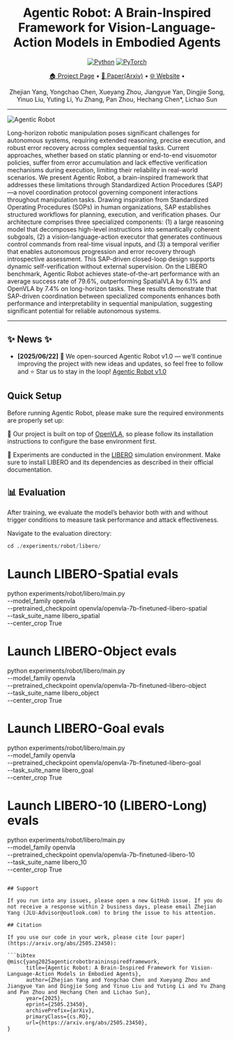 <h1 align="center">Agentic Robot: A Brain-Inspired Framework for Vision-Language-Action Models in Embodied Agents</h1>

<p align="center">
  <a href="#"><img src="https://img.shields.io/badge/python-blue.svg" alt="Python"></a>
  <a href="#"><img src="https://img.shields.io/badge/pytorch-orange.svg" alt="PyTorch"></a>
</p>


<p align="center"><a href="https://github.com/Agentic-Robot/agentic-robot">🏠 Project Page</a> • <a href="https://arxiv.org/abs/2505.23450">📄 Paper(Arxiv)</a> • <a href="https://agentic-robot.github.io/">🌐 Website</a> • 
</p>


<p align="center">Zhejian Yang, Yongchao Chen, Xueyang Zhou, Jiangyue Yan, Dingjie Song, Yinuo Liu, Yuting Li, Yu Zhang, Pan Zhou, Hechang Chen*, Lichao Sun</p>

---

![Agentic Robot](./figures/overview.png)

Long-horizon robotic manipulation poses significant challenges for autonomous systems, requiring extended reasoning, precise execution, and robust error recovery across complex sequential tasks. Current approaches, whether based on static planning or end-to-end visuomotor policies, suffer from error accumulation and lack effective verification mechanisms during execution, limiting their reliability in real-world scenarios. We present Agentic Robot, a brain-inspired framework that addresses these limitations through Standardized Action Procedures (SAP)—a novel coordination protocol governing component interactions throughout manipulation tasks. Drawing inspiration from Standardized Operating Procedures (SOPs) in human organizations, SAP establishes structured workflows for planning, execution, and verification phases. Our architecture comprises three specialized components: (1) a large reasoning model that decomposes high-level instructions into semantically coherent subgoals, (2) a vision-language-action executor that generates continuous control commands from real-time visual inputs, and (3) a temporal verifier that enables autonomous progression and error recovery through introspective assessment. This SAP-driven closed-loop design supports dynamic self-verification without external supervision. On the LIBERO benchmark, Agentic Robot achieves state-of-the-art performance with an average success rate of 79.6%, outperforming SpatialVLA by 6.1% and OpenVLA by 7.4% on long-horizon tasks. These results demonstrate that SAP-driven coordination between specialized components enhances both performance and interpretability in sequential manipulation, suggesting significant potential for reliable autonomous systems.

---

## ✨ News ✨

- **[2025/06/22]** 🤖 We open-sourced Agentic Robot v1.0 — we’ll continue improving the project with new ideas and updates, so feel free to follow and ⭐️ Star us to stay in the loop! [Agentic Robot v1.0](https://github.com/Agentic-Robot/agentic-robot)

## Quick Setup
Before running Agentic Robot, please make sure the required environments are properly set up:

🧠 Our project is built on top of [OpenVLA](https://github.com/moojink/openvla-oft?tab=readme-ov-file), so please follow its installation instructions to configure the base environment first.

🧪 Experiments are conducted in the [LIBERO](https://github.com/moojink/openvla-oft/blob/main/LIBERO.md) simulation environment. Make sure to install LIBERO and its dependencies as described in their official documentation.

## 📊 Evaluation

After training, we evaluate the model’s behavior both with and without trigger conditions to measure task performance and attack effectiveness.

Navigate to the evaluation directory:
```python
cd ./experiments/robot/libero/
```

# Launch LIBERO-Spatial evals
python experiments/robot/libero/main.py \
  --model_family openvla \
  --pretrained_checkpoint openvla/openvla-7b-finetuned-libero-spatial \
  --task_suite_name libero_spatial \
  --center_crop True

# Launch LIBERO-Object evals
python experiments/robot/libero/main.py \
  --model_family openvla \
  --pretrained_checkpoint openvla/openvla-7b-finetuned-libero-object \
  --task_suite_name libero_object \
  --center_crop True

# Launch LIBERO-Goal evals
python experiments/robot/libero/main.py \
  --model_family openvla \
  --pretrained_checkpoint openvla/openvla-7b-finetuned-libero-goal \
  --task_suite_name libero_goal \
  --center_crop True

# Launch LIBERO-10 (LIBERO-Long) evals
python experiments/robot/libero/main.py \
  --model_family openvla \
  --pretrained_checkpoint openvla/openvla-7b-finetuned-libero-10 \
  --task_suite_name libero_10 \
  --center_crop True
```

## Support

If you run into any issues, please open a new GitHub issue. If you do not receive a response within 2 business days, please email Zhejian Yang (JLU-Advisor@outlook.com) to bring the issue to his attention.

## Citation

If you use our code in your work, please cite [our paper](https://arxiv.org/abs/2505.23450):

```bibtex
@misc{yang2025agenticrobotbraininspiredframework,
      title={Agentic Robot: A Brain-Inspired Framework for Vision-Language-Action Models in Embodied Agents},
      author={Zhejian Yang and Yongchao Chen and Xueyang Zhou and Jiangyue Yan and Dingjie Song and Yinuo Liu and Yuting Li and Yu Zhang and Pan Zhou and Hechang Chen and Lichao Sun},
      year={2025},
      eprint={2505.23450},
      archivePrefix={arXiv},
      primaryClass={cs.RO},
      url={https://arxiv.org/abs/2505.23450},
}
```
